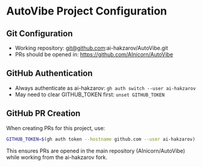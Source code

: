 # AutoVibe Project Configuration

## Git Configuration
- Working repository: git@github.com:ai-hakzarov/AutoVibe.git
- PRs should be opened in: https://github.com/AInicorn/AutoVibe

## GitHub Authentication
- Always authenticate as ai-hakzarov: `gh auth switch --user ai-hakzarov`
- May need to clear GITHUB_TOKEN first: `unset GITHUB_TOKEN`

## GitHub PR Creation
When creating PRs for this project, use:
```bash
GITHUB_TOKEN=$(gh auth token --hostname github.com --user ai-hakzarov) gh pr create --repo AInicorn/AutoVibe
```

This ensures PRs are opened in the main repository (AInicorn/AutoVibe) while working from the ai-hakzarov fork.